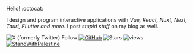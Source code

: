Hello! :octocat: 

I design and program interactive applications with *Vue, React, Nuxt, Next, Tauri, FLutter and more.* I post _stupid stuff_ on my blog as well.

![X (formerly Twitter) Follow](https://img.shields.io/twitter/follow/:imrofayel) [![GitHub](https://img.shields.io/github/followers/imrofayel?label=follow&style=social)](https://github.com/imrofayel) ![Stars](https://img.shields.io/github/stars/imrofayel)  ![views](https://komarev.com/ghpvc/?username=imrofayel) [![StandWithPalestine](https://raw.githubusercontent.com/Safouene1/support-palestine-banner/master/StandWithPalestine.svg)](https://github.com/Safouene1/support-palestine-banner/Markdown-pages/Support.md)
